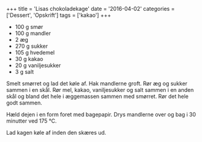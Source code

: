 +++
title = 'Lisas chokoladekage'
date = '2016-04-02'
categories = ['Dessert', 'Opskrift']
tags = ['kakao']
+++

- 100 g smør
- 100 g mandler
- 2 æg
- 270 g sukker
- 105 g hvedemel
- 30 g kakao
- 20 g vaniljesukker
- 3 g salt

Smelt smørret og lad det køle af. Hak mandlerne groft. Rør æg og sukker sammen i en skål. Rør mel, kakao, vaniljesukker
og salt sammen i en anden skål og bland det hele i æggemassen sammen med smørret. Rør det hele godt sammen.

Hæld dejen i en form foret med bagepapir. Drys mandlerne over og bag i 30 minutter ved 175 °C.

Lad kagen køle af inden den skæres ud.
